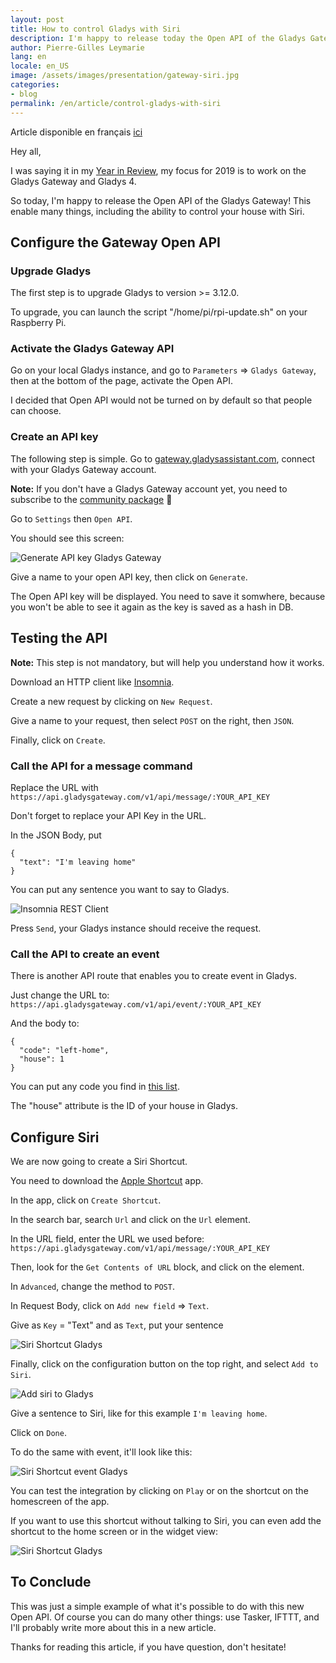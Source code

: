 ```yaml
---
layout: post
title: How to control Gladys with Siri
description: I'm happy to release today the Open API of the Gladys Gateway, enabling the use of Gladys with Siri.
author: Pierre-Gilles Leymarie
lang: en
locale: en_US
image: /assets/images/presentation/gateway-siri.jpg
categories:
- blog
permalink: /en/article/control-gladys-with-siri
---
```


Article disponible en français [ici](/fr/article/controler-gladys-avec-siri)

Hey all,

I was saying it in my [Year in Review](/en/article/2018-year-review-of-gladys-assistant), my focus for 2019 is to work on the Gladys Gateway and Gladys 4.

So today, I'm happy to release the Open API of the Gladys Gateway! This enable many things, including the ability to control your house with Siri.

## Configure the Gateway Open API

### Upgrade Gladys

The first step is to upgrade Gladys to version >= 3.12.0.

To upgrade, you can launch the script "/home/pi/rpi-update.sh" on your Raspberry Pi.

### Activate the Gladys Gateway API

Go on your local Gladys instance, and go to `Parameters` => `Gladys Gateway`, then at the bottom of the page, activate the Open API.

I decided that Open API would not be turned on by default so that people can choose.

### Create an API key

The following step is simple. Go to [gateway.gladysassistant.com](https://gateway.gladysassistant.com), connect with your Gladys Gateway account.

**Note:** If you don't have a Gladys Gateway account yet, you need to subscribe to the [community package](/en/gladys-community-package/) 🙂

Go to `Settings` then `Open API`.

You should see this screen:

<img src="/assets/images/articles/siri-gateway/generate-api-key.jpg" alt="Generate API key Gladys Gateway" class="img-responsive"/>

Give a name to your open API key, then click on `Generate`.

The Open API key will be displayed. You need to save it somwhere, because you won't be able to see it again as the key is saved as a hash in DB.

## Testing the API 

**Note:** This step is not mandatory, but will help you understand how it works.

Download an HTTP client like [Insomnia](https://insomnia.rest/).

Create a new request by clicking on `New Request`.

Give a name to your request, then select `POST` on the right, then `JSON`.

Finally, click on `Create`.

### Call the API for a message command

Replace the URL with `https://api.gladysgateway.com/v1/api/message/:YOUR_API_KEY`

Don't forget to replace your API Key in the URL.

In the JSON Body, put

```
{
  "text": "I'm leaving home"
}
```

You can put any sentence you want to say to Gladys.

<img src="/assets/images/articles/siri-gateway/insomnia.jpg" alt="Insomnia REST Client" class="img-responsive"/>

Press `Send`, your Gladys instance should receive the request.

### Call the API to create an event

There is another API route that enables you to create event in Gladys.

Just change the URL to: `https://api.gladysgateway.com/v1/api/event/:YOUR_API_KEY`

And the body to:


```
{
  "code": "left-home",
  "house": 1
}
```

You can put any code you find in [this list](https://github.com/GladysAssistant/gladys-data/blob/master/events/en.json).

The "house" attribute is the ID of your house in Gladys.

## Configure Siri

We are now going to create a Siri Shortcut.

You need to download the [Apple Shortcut](https://itunes.apple.com/us/app/shortcuts/id915249334?mt=8) app.

In the app, click on `Create Shortcut`.

In the search bar, search `Url` and click on the `Url` element.

In the URL field, enter the URL we used before: `https://api.gladysgateway.com/v1/api/message/:YOUR_API_KEY`

Then, look for the `Get Contents of URL` block, and click on the element.

In `Advanced`, change the method to `POST`. 

In Request Body, click on `Add new field` => `Text`.

Give as `Key` = "Text" and as `Text`, put your sentence

<img src="/assets/images/articles/siri-gateway/leaving-home-en.jpg" style="max-width: 400px" alt="Siri Shortcut Gladys" class="img-responsive"/>

Finally, click on the configuration button on the top right, and select `Add to Siri`.

<img src="/assets/images/articles/siri-gateway/add-to-siri.jpg" style="max-width: 400px" alt="Add siri to Gladys" class="img-responsive"/>

Give a sentence to Siri, like for this example `I'm leaving home`.

Click on `Done`.

To do the same with event, it'll look like this:

<img src="/assets/images/articles/siri-gateway/event-left-home.jpg" style="max-width: 400px" alt="Siri Shortcut event Gladys" class="img-responsive"/>

You can test the integration by clicking on `Play` or on the shortcut on the homescreen of the app.

If you want to use this shortcut without talking to Siri, you can even add the shortcut to the home screen or in the widget view:

<img src="/assets/images/articles/siri-gateway/siri-shortcut-en.jpg" style="max-width: 400px" alt="Siri Shortcut Gladys" class="img-responsive"/>

## To Conclude

This was just a simple example of what it's possible to do with this new Open API. Of course you can do many other things: use Tasker, IFTTT, and I'll probably write more about this in a new article.

Thanks for reading this article, if you have question, don't hesitate!